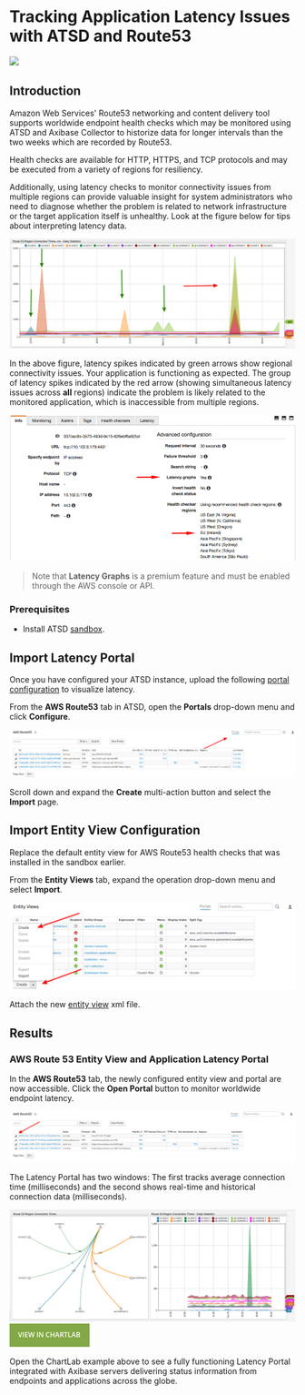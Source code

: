# Tracking Application Latency Issues with ATSD and Route53

![](images/route53-1.png)

## Introduction

Amazon Web Services' Route53 networking and content delivery tool supports worldwide endpoint health checks which may be 
monitored using ATSD and Axibase Collector to historize data for longer intervals than the two weeks which are
recorded by Route53.

Health checks are available for HTTP, HTTPS, and TCP protocols and may be executed from a variety of regions for resiliency.

Additionally, using latency checks to monitor connectivity issues from multiple regions can provide valuable insight
for system administrators who need to diagnose whether the problem is related to network infrastructure or the target application itself is unhealthy. Look at the figure below for tips about interpreting latency data.

![](images/latency-guide.png)


In the above figure, latency spikes indicated by green arrows show regional connectivity issues. Your application is functioning as expected. The group of latency spikes indicated by the red arrow (showing simultaneous latency issues across **all** regions) indicate the problem is likely related to the monitored application, which is inaccessible from multiple  regions. 

![](images/route53-region.png)

> Note that **Latency Graphs** is a premium feature and must be enabled through the AWS console or API. 

### Prerequisites

* Install ATSD [sandbox](README.md). 

## Import Latency Portal

Once you have configured your ATSD instance, upload the following [portal configuration](resources/aws-route53-connection-time-latency.xml) to visualize latency.

From the **AWS Route53** tab in ATSD, open the **Portals** drop-down menu and click **Configure**.

![](images/upload-portal.png)

Scroll down and expand the **Create** multi-action button and select the **Import** page.

## Import Entity View Configuration

Replace the default entity view for AWS Route53 health checks that was installed in the sandbox earlier.

From the **Entity Views** tab, expand the operation drop-down menu and select **Import**.

![](images/aws-entity-config.png)

Attach the new [entity view](resources/entity-views.xml) xml file. 

## Results

### AWS Route 53 Entity View and Application Latency Portal

In the **AWS Route53** tab, the newly configured entity view and portal are now accessible. Click the **Open Portal** button to monitor worldwide endpoint latency.

![](images/aws-entity-view-2.png)

The Latency Portal has two windows: The first tracks average connection time (milliseconds) and the second shows real-time and historical connection data (milliseconds).

![](images/route-53-connection-times.png)
[![](images/button.png)](https://apps.axibase.com/chartlab/f3c08268)

Open the ChartLab example above to see a fully functioning Latency Portal integrated with Axibase servers delivering status information from endpoints and applications across the globe.
